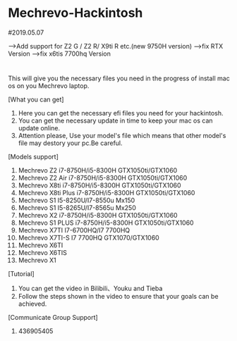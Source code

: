 ﻿# Mechrevo-Hackintosh

#2019.05.07

  -->Add support for Z2 G / Z2 R/ X9ti R etc.(new 9750H version)
  -->fix RTX Version
  -->fix x6tis 7700hq Version
#
This will give you the necessary files you need in the progress of install mac os on you Mechrevo laptop.

[What you can get]
1. Here you can get the necessary efi files you need for your hackintosh.
2. You can get the necessary update in time to keep your mac os can update online.
3. Attention please, Use your model's file which means that other model's file may destory your pc.Be careful.

[Models support]
1. Mechrevo Z2 i7-8750H/i5-8300H GTX1050ti/GTX1060
2. Mechrevo Z2 Air i7-8750H/i5-8300H GTX1050ti/GTX1060
3. Mechrevo X8ti i7-8750H/i5-8300H GTX1050ti/GTX1060
4. Mechrevo X8ti Plus i7-8750H/i5-8300H GTX1050ti/GTX1060
5. Mechrevo S1 I5-8250U/I7-8550u Mx150
6. Mechrevo S1 I5-8265U/I7-8565u Mx250
7. Mechrevo X2 i7-8750H/i5-8300H GTX1050ti/GTX1060
8. Mechrevo S1 PLUS i7-8750H/i5-8300H GTX1050ti/GTX1060
9. Mechrevo X7TI I7-6700HQ/I7 7700HQ
10. Mechrevo X7TI-S I7 7700HQ GTX1070/GTX1060
11. Mechrevo X6TI
12. Mechrevo X6TIS
13. Mechrevo X1

[Tutorial]
1. You can get the video in Bilibili、Youku and Tieba
2. Follow the steps shown in the video to ensure that your goals can be achieved.

[Communicate Group Support]
1. 436905405
